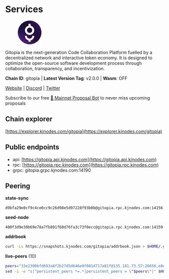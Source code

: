 # Services

<figure><img src="https://raw.githubusercontent.com/kj89/cosmos-images/main/logos/gitopia.png" alt=""><figcaption></figcaption></figure>

Gitopia is the next-generation Code Collaboration Platform fuelled by  a decentralized network and interactive token economy. It is designed  to optimize the open-source software development process through  collaboration, transparency, and incentivization.

**Chain ID**: gitopia | **Latest Version Tag**: v2.0.0 | **Wasm**: OFF

[Website](https://gitopia.com/) | [Discord](https://discord.gg/hFTXCGNYDZ) | [Twitter](https://twitter.com/gitopiaDAO)



Subscribe to our free [🤖 Mainnet Proposal Bot](https://t.me/kjnodes_proposal_bot) to never miss upcoming proposals


## Chain explorer
[https://explorer.kjnodes.com/gitopia](https://explorer.kjnodes.com/gitopia)

## Public endpoints

* api: [https://gitopia.api.kjnodes.com](https://gitopia.api.kjnodes.com)
* rpc: [https://gitopia.rpc.kjnodes.com](https://gitopia.rpc.kjnodes.com)
* grpc: gitopia.grpc.kjnodes.com:14190

## Peering

**state-sync**

```text
d9bfa29e0cf9c4ce0cc9c26d98e5d97228f93b0b@gitopia.rpc.kjnodes.com:14156
```

**seed-node**

```text
400f3d9e30b69e78a7fb891f60d76fa3c73f0ecc@gitopia.rpc.kjnodes.com:14159
```

**addrbook**
```bash
curl -Ls https://snapshots.kjnodes.com/gitopia/addrbook.json > $HOME/.gitopia/config/addrbook.json
```

**live-peers** (10)
```bash
peers="33e2390bfd693a8f2b27d5d646e0f081d717a81f@135.181.73.57:26656,e8e6b032f408bcadc2e65f57c4376d91382104e8@135.181.209.55:26656,f6bb45c38d0a9abc926b5baa8f27473f2cd37d30@141.95.157.139:11356,b89682dfddec974d867ea13817e90a444c21460c@138.201.127.91:26691,abca18ed112719b4f0a23932797dba2733f0fd44@23.88.5.169:25656,0e9f303834a5d1f3be0babd5466725b3609ebc82@65.21.141.246:28656,d724628333e34992ae0b46b7ae060cb31b06c1be@162.19.237.134:26656,bc959f28290e4e8ed76acdc4e0fc6b0911f1c512@135.181.208.166:26656,a5233e4359a39e09d7b261c200cdc014bbef76ad@65.108.8.247:11356,d9bfa29e0cf9c4ce0cc9c26d98e5d97228f93b0b@65.109.88.38:14156"
sed -i -e "s|^persistent_peers *=.*|persistent_peers = \"$peers\"|" $HOME/.gitopia/config/config.toml
```
